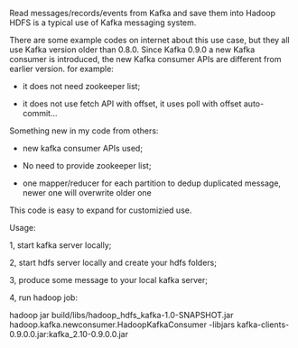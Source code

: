 Read messages/records/events from Kafka and save them into Hadoop HDFS is a typical use of Kafka messaging system. 

There are some example codes on internet about this use case, but they all use Kafka version older than 0.8.0. Since Kafka 0.9.0 a new Kafka consumer is introduced, the new Kafka consumer APIs are different from earlier version. for example:

 - it does not need zookeeper list;

 - it does not use fetch API with offset, it uses poll with offset auto-commit...

Something new in my code from others:

 - new kafka consumer APIs used;

 - No need to provide zookeeper list;

 - one mapper/reducer for each partition to dedup duplicated message, newer one will overwrite older one

This code is easy to expand for customizied use.

Usage:

1, start kafka server locally;

2, start hdfs server locally and create your hdfs folders;

3, produce some message to your local kafka server;

4, run hadoop job:

   hadoop jar build/libs/hadoop_hdfs_kafka-1.0-SNAPSHOT.jar hadoop.kafka.newconsumer.HadoopKafkaConsumer -libjars kafka-clients-0.9.0.0.jar:kafka_2.10-0.9.0.0.jar

